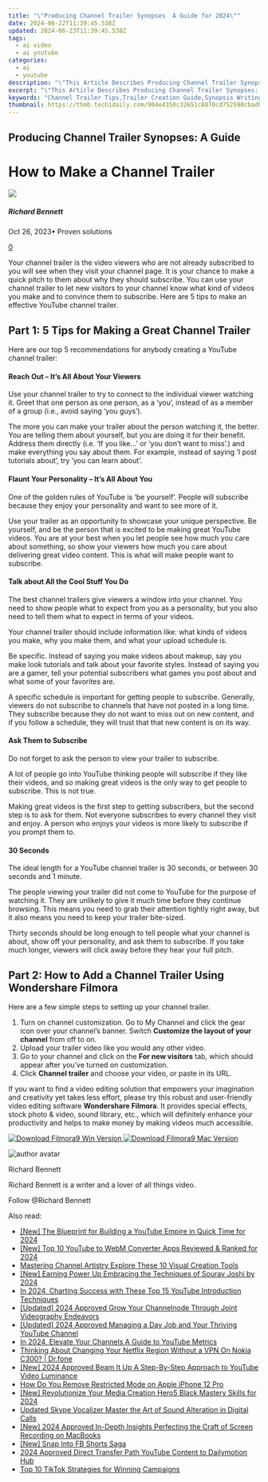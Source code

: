 ```yaml
---
title: "\"Producing Channel Trailer Synopses  A Guide for 2024\""
date: 2024-06-22T11:39:45.538Z
updated: 2024-06-23T11:39:45.538Z
tags:
  - ai video
  - ai youtube
categories:
  - ai
  - youtube
description: "\"This Article Describes Producing Channel Trailer Synopses: A Guide for 2024\""
excerpt: "\"This Article Describes Producing Channel Trailer Synopses: A Guide for 2024\""
keywords: "Channel Trailer Tips,Trailer Creation Guide,Synopsis Writing for Trailers,Video Trailer Strategy,Trailer Synopses Crafting,Professional Trailer Making,Producing Effective Trailers"
thumbnail: https://thmb.techidaily.com/904e4358c32651c8870cd752598cbad0b1afa3205d185e4b265bf0a0d105bd32.jpg
---
```


## Producing Channel Trailer Synopses: A Guide

# How to Make a Channel Trailer

![](https://images.wondershare.com/filmora/article-images/richard-bennett.jpg)

##### Richard Bennett

 Oct 26, 2023• Proven solutions

[0](#commentsBoxSeoTemplate)

Your channel trailer is the video viewers who are not already subscribed to you will see when they visit your channel page. It is your chance to make a quick pitch to them about why they should subscribe. You can use your channel trailer to let new visitors to your channel know what kind of videos you make and to convince them to subscribe. Here are 5 tips to make an effective YouTube channel trailer.

## Part 1: 5 Tips for Making a Great Channel Trailer

Here are our top 5 recommendations for anybody creating a YouTube channel trailer:

#### Reach Out – It’s All About Your Viewers

Use your channel trailer to try to connect to the individual viewer watching it. Greet that one person as one person, as a ‘you’, instead of as a member of a group (i.e., avoid saying ‘you guys’).

The more you can make your trailer about the person watching it, the better. You are telling them about yourself, but you are doing it for their benefit. Address them directly (i.e. ‘If you like…’ or ‘you don’t want to miss’.) and make everything you say about them. For example, instead of saying ‘I post tutorials about’, try ‘you can learn about’.

#### Flaunt Your Personality – It’s All About You

One of the golden rules of YouTube is ‘be yourself’. People will subscribe because they enjoy your personality and want to see more of it.

Use your trailer as an opportunity to showcase your unique perspective. Be yourself, and be the person that is excited to be making great YouTube videos. You are at your best when you let people see how much you care about something, so show your viewers how much you care about delivering great video content. This is what will make people want to subscribe.

#### Talk about All the Cool Stuff You Do

The best channel trailers give viewers a window into your channel. You need to show people what to expect from you as a personality, but you also need to tell them what to expect in terms of your videos.

Your channel trailer should include information like: what kinds of videos you make, why you make them, and what your upload schedule is.

Be specific. Instead of saying you make videos about makeup, say you make look tutorials and talk about your favorite styles. Instead of saying you are a gamer, tell your potential subscribers what games you post about and what some of your favorites are.

A specific schedule is important for getting people to subscribe. Generally, viewers do not subscribe to channels that have not posted in a long time. They subscribe because they do not want to miss out on new content, and if you follow a schedule, they will trust that that new content is on its way.

#### Ask Them to Subscribe

Do not forget to ask the person to view your trailer to subscribe.

A lot of people go into YouTube thinking people will subscribe if they like their videos, and so making great videos is the only way to get people to subscribe. This is not true.

Making great videos is the first step to getting subscribers, but the second step is to ask for them. Not everyone subscribes to every channel they visit and enjoy. A person who enjoys your videos is more likely to subscribe if you prompt them to.

#### 30 Seconds

The ideal length for a YouTube channel trailer is 30 seconds, or between 30 seconds and 1 minute.

The people viewing your trailer did not come to YouTube for the purpose of watching it. They are unlikely to give it much time before they continue browsing. This means you need to grab their attention tightly right away, but it also means you need to keep your trailer bite-sized.

Thirty seconds should be long enough to tell people what your channel is about, show off your personality, and ask them to subscribe. If you take much longer, viewers will click away before they hear your full pitch.

## Part 2: How to Add a Channel Trailer Using Wondershare Filmora

Here are a few simple steps to setting up your channel trailer.

1. Turn on channel customization. Go to My Channel and click the gear icon over your channel’s banner. Switch **Customize the layout of your channel** from off to on.
2. Upload your trailer video like you would any other video.
3. Go to your channel and click on the **For new visitors** tab, which should appear after you’ve turned on customization.
4. Click **Channel trailer** and choose your video, or paste in its URL.

If you want to find a video editing solution that empowers your imagination and creativity yet takes less effort, please try this robust and user-friendly video editing software **Wondershare Filmora**. It provides special effects, stock photo & video, sound library, etc., which will definitely enhance your productivity and helps to make money by making videos much accessible.

[![Download Filmora9 Win Version](https://images.wondershare.com/filmora/guide/download-btn-win.jpg) ](https://tools.techidaily.com/wondershare/filmora/download/) [![Download Filmora9 Mac Version](https://images.wondershare.com/filmora/guide/download-btn-mac.jpg) ](https://tools.techidaily.com/wondershare/filmora/download/)

![author avatar](https://images.wondershare.com/filmora/article-images/richard-bennett.jpg)

Richard Bennett

Richard Bennett is a writer and a lover of all things video.

Follow @Richard Bennett


<ins class="adsbygoogle"
     style="display:block"
     data-ad-format="autorelaxed"
     data-ad-client="ca-pub-7571918770474297"
     data-ad-slot="1223367746"></ins>



<ins class="adsbygoogle"
     style="display:block"
     data-ad-client="ca-pub-7571918770474297"
     data-ad-slot="8358498916"
     data-ad-format="auto"
     data-full-width-responsive="true"></ins>

<span class="atpl-alsoreadstyle">Also read:</span>
<div><ul>
<li><a href="https://youtube-zero.techidaily.com/he-blueprint-for-building-a-youtube-empire-in-quick-time-for-2024/"><u>[New] The Blueprint for Building a YouTube Empire in Quick Time for 2024</u></a></li>
<li><a href="https://youtube-zero.techidaily.com/op-10-youtube-to-webm-converter-apps-reviewed-and-ranked-for-2024/"><u>[New] Top 10 YouTube to WebM Converter Apps Reviewed & Ranked for 2024</u></a></li>
<li><a href="https://youtube-zero.techidaily.com/ring-channel-artistry-explore-these-10-visual-creation-tools/"><u>Mastering Channel Artistry  Explore These 10 Visual Creation Tools</u></a></li>
<li><a href="https://youtube-zero.techidaily.com/arning-power-up-embracing-the-techniques-of-sourav-joshi-by-2024/"><u>[New] Earning Power Up  Embracing the Techniques of Sourav Joshi by 2024</u></a></li>
<li><a href="https://youtube-zero.techidaily.com/24-charting-success-with-these-top-15-youtube-introduction-techniques/"><u>In 2024, Charting Success with These Top 15 YouTube Introduction Techniques</u></a></li>
<li><a href="https://youtube-zero.techidaily.com/ed-2024-approved-grow-your-channelnode-through-joint-videography-endeavors/"><u>[Updated] 2024 Approved  Grow Your Channelnode Through Joint Videography Endeavors</u></a></li>
<li><a href="https://youtube-zero.techidaily.com/ed-2024-approved-managing-a-day-job-and-your-thriving-youtube-channel/"><u>[Updated] 2024 Approved  Managing a Day Job and Your Thriving YouTube Channel</u></a></li>
<li><a href="https://youtube-zero.techidaily.com/24-elevate-your-channels-a-guide-to-youtube-metrics/"><u>In 2024, Elevate Your Channels  A Guide to YouTube Metrics</u></a></li>
<li><a href="https://fake-location.techidaily.com/thinking-about-changing-your-netflix-region-without-a-vpn-on-nokia-c300-drfone-by-drfone-virtual-android/"><u>Thinking About Changing Your Netflix Region Without a VPN On Nokia C300? | Dr.fone</u></a></li>
<li><a href="https://facebook-video-footage.techidaily.com/new-2024-approved-beam-it-up-a-step-by-step-approach-to-youtube-video-luminance/"><u>[New] 2024 Approved  Beam It Up  A Step-By-Step Approach to YouTube Video Luminance</u></a></li>
<li><a href="https://ios-unlock.techidaily.com/how-do-you-remove-restricted-mode-on-apple-iphone-12-pro-by-drfone-ios/"><u>How Do You Remove Restricted Mode on Apple iPhone 12 Pro</u></a></li>
<li><a href="https://fox-boxes.techidaily.com/new-revolutionize-your-media-creation-hero5-black-mastery-skills-for-2024/"><u>[New] Revolutionize Your Media Creation  Hero5 Black Mastery Skills for 2024</u></a></li>
<li><a href="https://sound-tweaking.techidaily.com/updated-skype-vocalizer-master-the-art-of-sound-alteration-in-digital-calls/"><u>Updated Skype Vocalizer Master the Art of Sound Alteration in Digital Calls</u></a></li>
<li><a href="https://screen-video-capture.techidaily.com/new-2024-approved-in-depth-insights-perfecting-the-craft-of-screen-recording-on-macbooks/"><u>[New] 2024 Approved  In-Depth Insights  Perfecting the Craft of Screen Recording on MacBooks</u></a></li>
<li><a href="https://facebook-video-recording.techidaily.com/new-snap-into-fb-shorts-saga/"><u>[New] Snap Into FB Shorts Saga</u></a></li>
<li><a href="https://youtube-videos.techidaily.com/2024-approved-direct-transfer-path-youtube-content-to-dailymotion-hub/"><u>2024 Approved  Direct Transfer Path  YouTube Content to Dailymotion Hub</u></a></li>
<li><a href="https://tiktok-video-recordings.techidaily.com/top-10-tiktok-strategies-for-winning-campaigns/"><u>Top 10 TikTok Strategies for Winning Campaigns</u></a></li>
</ul></div>
